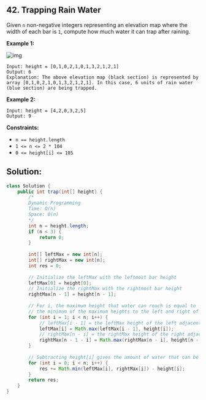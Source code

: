 ## 42. Trapping Rain Water

Given `n` non-negative integers representing an elevation map where the width of each bar is `1`, compute how much water it can trap after raining.

 

**Example 1:**

![img](https://assets.leetcode.com/uploads/2018/10/22/rainwatertrap.png)

```
Input: height = [0,1,0,2,1,0,1,3,2,1,2,1]
Output: 6
Explanation: The above elevation map (black section) is represented by array [0,1,0,2,1,0,1,3,2,1,2,1]. In this case, 6 units of rain water (blue section) are being trapped.
```

**Example 2:**

```
Input: height = [4,2,0,3,2,5]
Output: 9
```

 

**Constraints:**

- `n == height.length`
- `1 <= n <= 2 * 104`
- `0 <= height[i] <= 105`



## Solution:

```java
class Solution {
    public int trap(int[] height) {
        /*
        Dynamic Programming
        Time: O(n)
        Space: O(n)
        */
        int n = height.length;
        if (n < 3) {
            return 0;
        }
        
        int[] leftMax = new int[n];
        int[] rightMax = new int[n];
        int res = 0;
        
        // Initialize the leftMax with the leftmost bar height
        leftMax[0] = height[0];
        // Initialize the rightMax with the rightmost bar height
        rightMax[n - 1] = height[n - 1];
        
        // For i, the maximum height that water can reach is equal to 
        // the minimum of the maximum heights to the left and right of i. 
        for (int i = 1; i < n; i++) {
            // leftMax[i - 1] = the leftMax height of the left adjacent bar
            leftMax[i] = Math.max(leftMax[i - 1], height[i]); 
            // rightMax[n - i] = the rightMax height of the right adjacent bar
            rightMax[n - 1 - i] = Math.max(rightMax[n - i], height[n - i - 1]); 
        }
        
        // Subtracting height[i] gives the amount of water that can be stored in the current column.
        for (int i = 0; i < n; i++) {
            res += Math.min(leftMax[i], rightMax[i]) - height[i];
        }
        return res;
    }
}

